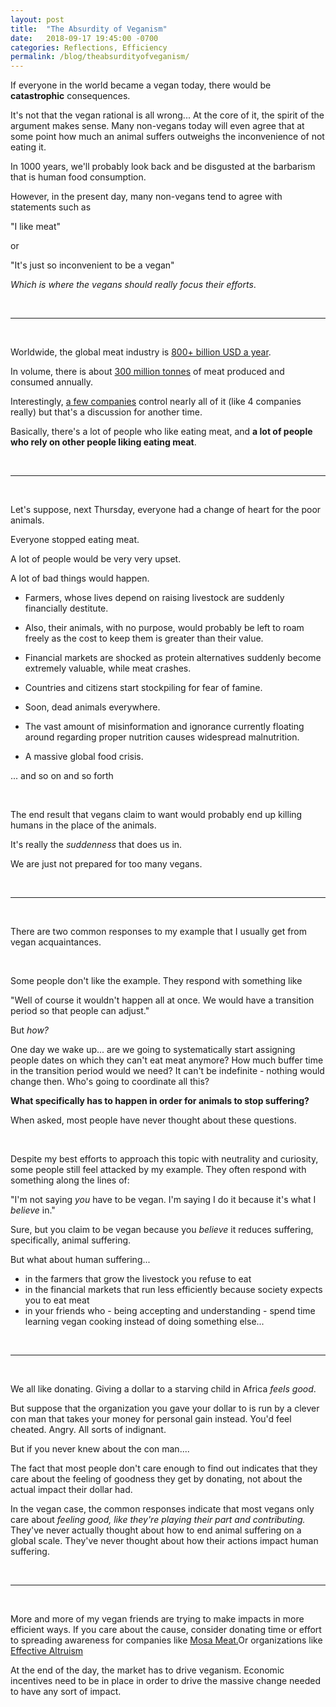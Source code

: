 ```yaml
---
layout: post
title:  "The Absurdity of Veganism"
date:   2018-09-17 19:45:00 -0700
categories: Reflections, Efficiency
permalink: /blog/theabsurdityofveganism/
---
```

If everyone in the world became a vegan today, there would be __catastrophic__ consequences.

It's not that the vegan rational is all wrong... At the core of it, the spirit of the argument makes sense. Many non-vegans today will even agree that at some point how much an animal suffers outweighs the inconvenience of not eating it. 

In 1000 years, we'll probably look back and be disgusted at the barbarism  that is human food consumption. 

However, in the present day, many non-vegans tend to agree with statements such as 

"I like meat" 

or 

"It's just so inconvenient to be a vegan"

_Which is where the vegans should really focus their efforts_.

<br/>

---

<br/>

Worldwide, the global meat industry is [800+ billion USD a year](https://www.statista.com/statistics/502286/global-meat-and-seafood-market-value/). 

In volume, there is about [300 million tonnes](https://ourworldindata.org/meat-and-seafood-production-consumption) of meat produced and consumed annually.

Interestingly, [a few companies](https://en.wikipedia.org/wiki/Meat_packing_industry) control nearly all of it (like 4 companies really) but that's a discussion for another time.

Basically, there's a lot of people who like eating meat, and **a lot of people who rely on other people liking eating meat**. 

<br/>

---

<br/>

Let's suppose, next Thursday, everyone had a change of heart for the poor animals.

Everyone stopped eating meat. 

A lot of people would be very very upset. 

A lot of bad things would happen. 

- Farmers, whose lives depend on raising livestock are suddenly financially destitute. 

- Also, their animals, with no purpose, would probably be left to roam freely as the cost to keep them is greater than their value. 

- Financial markets are shocked as protein alternatives suddenly become extremely valuable, while meat crashes. 

- Countries and citizens start stockpiling for fear of famine. 

- Soon, dead animals everywhere. 

- The vast amount of misinformation and ignorance currently floating around regarding proper nutrition causes widespread malnutrition. 

- A massive global food crisis.

... and so on and so forth

<br/>

The end result that vegans claim to want would probably end up killing humans in the place of the animals. 

It's really the _suddenness_ that does us in. 

We are just not prepared for too many vegans. 

<br/>

---

<br/>

There are two common responses to my example that I usually get from vegan acquaintances.

<br/>

Some people don't like the example. They respond with something like 

"Well of course it wouldn't happen all at once. We would have a transition period so that people can adjust."

But _how?_ 

One day we wake up... are we going to systematically start assigning people dates on which they can't eat meat anymore? How much buffer time in the transition period would we need? It can't be indefinite - nothing would change then. Who's going to coordinate all this? 

**What specifically has to happen in order for animals to stop suffering?** 

When asked, most people have never thought about these questions.

<br/>


Despite my best efforts to approach this topic with neutrality and curiosity, some people still feel attacked by my example. They often respond with something along the lines of: 

"I'm not saying _you_ have to be vegan. I'm saying I do it because it's what I _believe_ in."

Sure, but you claim to be vegan because you _believe_ it reduces suffering, specifically, animal suffering. 

But what about human suffering... 
- in the farmers that grow the livestock you refuse to eat
- in the financial markets that run less efficiently because society expects you to eat meat
- in your friends who - being accepting and understanding - spend time learning vegan cooking instead of doing something else...

<br/>

--- 

<br/>

We all like donating. Giving a dollar to a starving child in Africa _feels good_. 

But suppose that the organization you gave your dollar to is run by a clever con man that takes your money for personal gain instead. You'd feel cheated. Angry. All sorts of indignant. 

But if you never knew about the con man....

The fact that most people don't care enough to find out indicates that they care about the feeling of goodness they get by donating, not about the actual impact their dollar had.

In the vegan case, the common responses indicate that most vegans only care about _feeling good, like they're playing their part and contributing._ They've never actually thought about how to end animal suffering on a global scale. They've never thought about how their actions impact human suffering.

<br/>

---

<br/>

More and more of my vegan friends are trying to make impacts in more efficient ways. If you care about the cause, consider donating time or effort to spreading awareness for companies like [Mosa Meat.](https://www.mosameat.com/)Or organizations like [Effective Altruism](https://www.effectivealtruism.org/)

At the end of the day, the market has to drive veganism. Economic incentives need to be in place in order to drive the massive change needed to have any sort of impact. 
